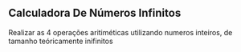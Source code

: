 ## Calculadora De Números Infinitos

Realizar as 4 operações aritiméticas utilizando numeros inteiros, de tamanho teóricamente inifinitos
